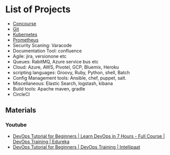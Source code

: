 # List of Projects
* [Concourse](concourse)
* [Git](git)
* [Kubernetes](kubernetes)
* [Prometheus](prometheus)
* Security Scaning: Varacode
* Documentation Tool: confluence
* Agile: jira, versionone etc
* Queues: RabitMQ, Azure service bus etc
* Cloud: Azure, AWS, Pivotel, GCP, Bluemix, Heroku
* scripting languages: Groovy, Ruby, Python, shell, Batch
* Config Management tools: Ansible, chef, puppet, salt.
* Miscellaneous: Elastic Search, logstash, kibana
* Build tools: Apache maven, gradle
* CircleCI

## Materials
### Youtube
* [DevOps Tutorial for Beginners | Learn DevOps in 7 Hours - Full Course | DevOps Training | Edureka](https://www.youtube.com/watch?v=hQcFE0RD0cQ&t=4s)
* [DevOps Tutorial for Beginners | DevOps Training | Intellipaat](https://www.youtube.com/watch?v=JHoy3lDZOfY&t=247s)